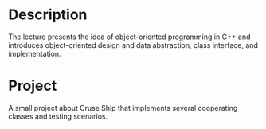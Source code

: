 # Description

The lecture presents the idea of object-oriented programming in C++ and introduces object-oriented design and data abstraction, class interface, and implementation.

# Project

A small project about Cruse Ship that implements several cooperating classes and testing scenarios.
